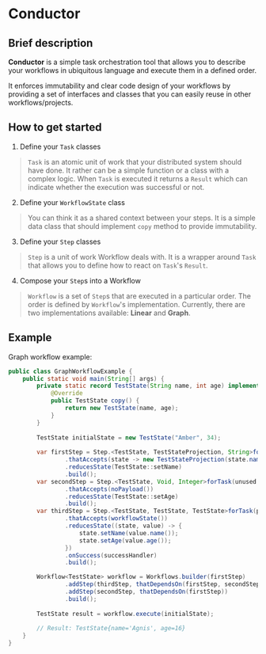 # Conductor

## Brief description

**Conductor** is a simple task orchestration tool that allows you to describe your workflows in ubiquitous language
and execute them in a defined order.

It enforces immutability and clear code design of your workflows by providing a set of interfaces and classes
that you can easily reuse in other workflows/projects.

## How to get started

1. Define your `Task` classes
> `Task` is an atomic unit of work that your distributed system should have done. It rather can be a simple function or a
class with a complex logic.
When `Task` is executed it returns a `Result` which can indicate whether the execution was successful or not.

2. Define your `WorkflowState` class
> You can think it as a shared context between your steps.
It is a simple data class that should implement `copy` method to provide immutability.

3. Define your `Step` classes
> `Step` is a unit of work Workflow deals with.
It is a wrapper around `Task` that allows you to define how to react on `Task`'s `Result`.

4. Compose your `Step`s into a Workflow
> `Workflow` is a set of `Step`s that are executed in a particular order.
The order is defined by `Workflow`'s implementation.
Currently, there are two implementations available: **Linear** and **Graph**.

## Example

Graph workflow example:
```java
public class GraphWorkflowExample {
    public static void main(String[] args) {
        private static record TestState(String name, int age) implements WorkflowState<TestState> {
            @Override
            public TestState copy() {
                return new TestState(name, age);
            }
        }
        
        TestState initialState = new TestState("Amber", 34);
        
        var firstStep = Step.<TestState, TestStateProjection, String>forTask(payload -> Result.of("Jane"))
                .thatAccepts(state -> new TestStateProjection(state.name()))
                .reducesState(TestState::setName)
                .build();
        var secondStep = Step.<TestState, Void, Integer>forTask(unused -> Result.of(5))
                .thatAccepts(noPayload())
                .reducesState(TestState::setAge)
                .build();
        var thirdStep = Step.<TestState, TestState, TestState>forTask(payload -> new TestState("Agnis", 16))
                .thatAccepts(workflowState())
                .reducesState((state, value) -> {
                    state.setName(value.name());
                    state.setAge(value.age());
                })
                .onSuccess(successHandler)
                .build();

        Workflow<TestState> workflow = Workflows.builder(firstStep)
                .addStep(thirdStep, thatDependsOn(firstStep, secondStep))
                .addStep(secondStep, thatDependsOn(firstStep))
                .build();
        
        TestState result = workflow.execute(initialState);
        
        // Result: TestState{name='Agnis', age=16}
    }
}
```
